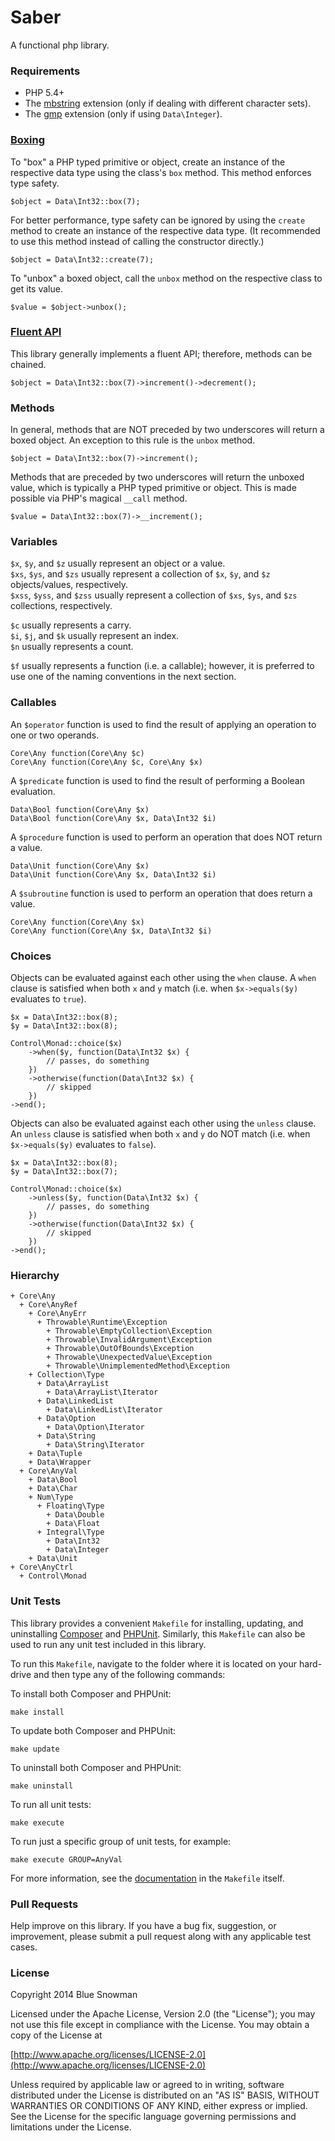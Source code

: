 Saber
==========

A functional php library.

### Requirements

* PHP 5.4+
* The [mbstring](http://php.net/manual/en/book.mbstring.php) extension (only if dealing with different character sets).
* The [gmp](http://php.net/manual/en/book.gmp.php) extension (only if using `Data\Integer`).

### [Boxing](http://msdn.microsoft.com/en-us/library/yz2be5wk.aspx)

To "box" a PHP typed primitive or object, create an instance of the respective data type using the
class's `box` method.  This method enforces type safety.

````
$object = Data\Int32::box(7);
````

For better performance, type safety can be ignored by using the `create` method to create an instance
of the respective data type.  (It recommended to use this method instead of calling the constructor
directly.)

````
$object = Data\Int32::create(7);
````

To "unbox" a boxed object, call the `unbox` method on the respective class to get its value.

````
$value = $object->unbox();
````

### [Fluent API](http://en.wikipedia.org/wiki/Fluent_interface)

This library generally implements a fluent API; therefore, methods can be chained.

````
$object = Data\Int32::box(7)->increment()->decrement();
````

### Methods

In general, methods that are NOT preceded by two underscores will return a boxed object.  An
exception to this rule is the `unbox` method.

````
$object = Data\Int32::box(7)->increment();
````

Methods that are preceded by two underscores will return the unboxed value, which is typically
a PHP typed primitive or object.  This is made possible via PHP's magical `__call` method.

````
$value = Data\Int32::box(7)->__increment();
````

### Variables

`$x`, `$y`, and `$z` usually represent an object or a value.<br />
`$xs`, `$ys`, and `$zs` usually represent a collection of `$x`, `$y`, and `$z` objects/values, respectively.<br />
`$xss`, `$yss`, and `$zss` usually represent a collection of `$xs`, `$ys`, and `$zs` collections, respectively.<br />

`$c` usually represents a carry.<br />
`$i`, `$j`, and `$k` usually represent an index.<br />
`$n` usually represents a count.<br />

`$f` usually represents a function (i.e. a callable); however, it is preferred to use one of the naming conventions in the next section.<br />

### Callables

An `$operator` function is used to find the result of applying an operation to one or two operands.

````
Core\Any function(Core\Any $c)
Core\Any function(Core\Any $c, Core\Any $x)
````

A `$predicate` function is used to find the result of performing a Boolean evaluation.

````
Data\Bool function(Core\Any $x)
Data\Bool function(Core\Any $x, Data\Int32 $i)
````

A `$procedure` function is used to perform an operation that does NOT return a value.

````
Data\Unit function(Core\Any $x)
Data\Unit function(Core\Any $x, Data\Int32 $i)
````

A `$subroutine` function is used to perform an operation that does return a value.

````
Core\Any function(Core\Any $x)
Core\Any function(Core\Any $x, Data\Int32 $i)
````

### Choices

Objects can be evaluated against each other using the `when` clause.  A `when` clause is
satisfied when both `x` and `y` match (i.e. when `$x->equals($y)` evaluates to `true`).

````
$x = Data\Int32::box(8);
$y = Data\Int32::box(8);

Control\Monad::choice($x)
	->when($y, function(Data\Int32 $x) {
		// passes, do something
	})
	->otherwise(function(Data\Int32 $x) {
		// skipped
	})
->end();
````

Objects can also be evaluated against each other using the `unless` clause.  An `unless`
clause is satisfied when both `x` and `y` do NOT match (i.e. when `$x->equals($y)` evaluates
to `false`).

````
$x = Data\Int32::box(8);
$y = Data\Int32::box(7);

Control\Monad::choice($x)
	->unless($y, function(Data\Int32 $x) {
		// passes, do something
	})
	->otherwise(function(Data\Int32 $x) {
		// skipped
	})
->end();
````

### Hierarchy

````
+ Core\Any
  + Core\AnyRef
    + Core\AnyErr
      + Throwable\Runtime\Exception
        + Throwable\EmptyCollection\Exception
        + Throwable\InvalidArgument\Exception
        + Throwable\OutOfBounds\Exception
        + Throwable\UnexpectedValue\Exception
        + Throwable\UnimplementedMethod\Exception
    + Collection\Type
      + Data\ArrayList
        + Data\ArrayList\Iterator
      + Data\LinkedList
        + Data\LinkedList\Iterator
      + Data\Option
        + Data\Option\Iterator
      + Data\String
        + Data\String\Iterator
    + Data\Tuple
    + Data\Wrapper
  + Core\AnyVal
    + Data\Bool
    + Data\Char
    + Num\Type
      + Floating\Type
        + Data\Double
        + Data\Float
      + Integral\Type
        + Data\Int32
        + Data\Integer
    + Data\Unit
+ Core\AnyCtrl
  + Control\Monad
````

### Unit Tests

This library provides a convenient `Makefile` for installing, updating, and uninstalling
[Composer](https://getcomposer.org/) and [PHPUnit](http://phpunit.de/).  Similarly, this
`Makefile` can also be used to run any unit test included in this library.

To run this `Makefile`, navigate to the folder where it is located on your hard-drive and
then type any of the following commands:

To install both Composer and PHPUnit:

````
make install
````

To update both Composer and PHPUnit:

````
make update
````

To uninstall both Composer and PHPUnit:

````
make uninstall
````

To run all unit tests:

````
make execute
````

To run just a specific group of unit tests, for example:

````
make execute GROUP=AnyVal
````

For more information, see the [documentation](https://github.com/bluesnowman/fphp-saber/blob/master/Makefile)
in the `Makefile` itself.

### Pull Requests

Help improve on this library.  If you have a bug fix, suggestion, or improvement, please submit a
pull request along with any applicable test cases.

### License

Copyright 2014 Blue Snowman

Licensed under the Apache License, Version 2.0 (the "License");
you may not use this file except in compliance with the License.
You may obtain a copy of the License at

[http://www.apache.org/licenses/LICENSE-2.0](http://www.apache.org/licenses/LICENSE-2.0)

Unless required by applicable law or agreed to in writing, software
distributed under the License is distributed on an "AS IS" BASIS,
WITHOUT WARRANTIES OR CONDITIONS OF ANY KIND, either express or implied.
See the License for the specific language governing permissions and
limitations under the License.

